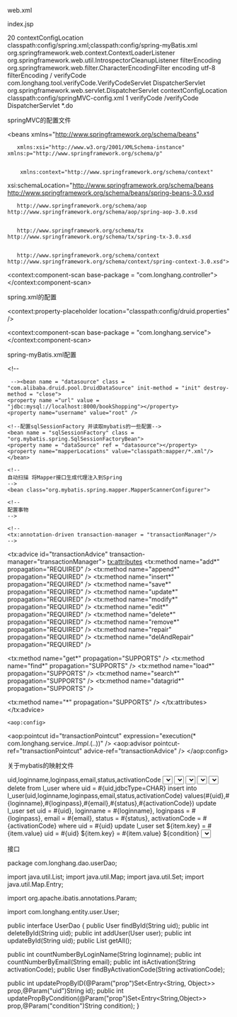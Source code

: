 web.xml

 

 <?xml version="1.0" encoding="UTF-8"?>
<web-app version="2.4" 
xmlns="http://java.sun.com/xml/ns/j2ee" 
xmlns:xsi="http://www.w3.org/2001/XMLSchema-instance" 
xsi:schemaLocation="http://java.sun.com/xml/ns/j2ee 
http://java.sun.com/xml/ns/j2ee/web-app_2_4.xsd">
  <welcome-file-list>
    <welcome-file>index.jsp</welcome-file>
  </welcome-file-list>
  
  <!--
  设置session过期的时间
  -->
  <session-config>
  <session-timeout>20</session-timeout>
  </session-config>
  
  <!--
  读取spring的配置文件
  -->
 <context-param>
  <param-name>contextConfigLocation</param-name>
  <param-value>classpath:config/spring.xml;classpath:config/spring-myBatis.xml</param-value>
  </context-param>
  
  <listener>
  <listener-class>org.springframework.web.context.ContextLoaderListener</listener-class>
  </listener>
  
   <listener>
    <listener-class>org.springframework.web.util.IntrospectorCleanupListener</listener-class>
  </listener>
  
<!--
  设置字符编码，将所有的字符编码同意设置为utf-8
  -->
  <filter>
  <filter-name>filterEncoding</filter-name>
  <filter-class>org.springframework.web.filter.CharacterEncodingFilter</filter-class>
  <init-param>
  <param-name>encoding</param-name>
  <param-value>utf-8</param-value>
  </init-param>
  </filter>
  
  <filter-mapping>
  <filter-name>filterEncoding</filter-name>
  <url-pattern>/</url-pattern>
  </filter-mapping>
  
  <!--
  生成一次性验证码的servlet
  -->
  <servlet>
  <servlet-name>verifyCode</servlet-name>
  <servlet-class>com.longhang.tool.verifyCode.VerifyCodeServlet</servlet-class>
  </servlet>
  
  <!--
  将所有*.do的请求交给springMVC的DispatcherServlet来处理
  -->
  <servlet>
  <servlet-name>DispatcherServlet</servlet-name>
  <servlet-class>org.springframework.web.servlet.DispatcherServlet</servlet-class>
  <init-param>
  <param-name>contextConfigLocation</param-name>
  <param-value>classpath:config/springMVC-config.xml</param-value>
  </init-param>
  <load-on-startup>1</load-on-startup>
  </servlet>
  
  <servlet-mapping>
  <servlet-name>verifyCode</servlet-name>
  <url-pattern>/verifyCode</url-pattern>
  </servlet-mapping>
  
  <servlet-mapping>
  <servlet-name>DispatcherServlet</servlet-name>
  <url-pattern>*.do</url-pattern>
  </servlet-mapping>
</web-app>

springMVC的配置文件

<?xml version="1.0" encoding="UTF-8"?>   


  <beans xmlns="http://www.springframework.org/schema/beans"     


       xmlns:xsi="http://www.w3.org/2001/XMLSchema-instance" xmlns:p="http://www.springframework.org/schema/p"     


        xmlns:context="http://www.springframework.org/schema/context"     


   xsi:schemaLocation="http://www.springframework.org/schema/beans http://www.springframework.org/schema/beans/spring-beans-3.0.xsd   


       http://www.springframework.org/schema/aop http://www.springframework.org/schema/aop/spring-aop-3.0.xsd   


       http://www.springframework.org/schema/tx http://www.springframework.org/schema/tx/spring-tx-3.0.xsd   


       http://www.springframework.org/schema/context http://www.springframework.org/schema/context/spring-context-3.0.xsd">   

 <!--
  配置自动扫描的包，让其扫描    com.longhang,controller下面的所有包
 -->
  
  <context:component-scan base-package = "com.longhang.controller"></context:component-scan>
  
 <!--  
  配置视图解析器
  将视图逻辑名解析为/*.jsp
 -->
  <bean class = "org.springframework.web.servlet.view.InternalResourceViewResolver">
  <property name = "prefix" value = "/"></property>
  <property name = "suffix" value = ".jsp"></property>
  </bean>
  </beans>


spring.xml的配置

<?xml version="1.0" encoding="UTF-8"?>
<beans xmlns="http://www.springframework.org/schema/beans" xmlns:xsi="http://www.w3.org/2001/XMLSchema-instance" xmlns:context="http://www.springframework.org/schema/context" xsi:schemaLocation="
http://www.springframework.org/schema/beans
http://www.springframework.org/schema/beans/spring-beans-3.0.xsd
http://www.springframework.org/schema/context
http://www.springframework.org/schema/context/spring-context-3.0.xsd
">
<context:property-placeholder location="classpath:config/druid.properties" />
<!-- 自动扫描(自动注入) -->
<context:component-scan base-package = "com.longhang.service"></context:component-scan>


</beans>



spring-myBatis.xml配置

<?xml version="1.0" encoding="UTF-8"?>
<beans xmlns="http://www.springframework.org/schema/beans" xmlns:xsi="http://www.w3.org/2001/XMLSchema-instance" xmlns:tx="http://www.springframework.org/schema/tx" xmlns:aop="http://www.springframework.org/schema/aop" xsi:schemaLocation="
http://www.springframework.org/schema/beans 
http://www.springframework.org/schema/beans/spring-beans-3.0.xsd 
http://www.springframework.org/schema/tx 
http://www.springframework.org/schema/tx/spring-tx-3.0.xsd
http://www.springframework.org/schema/aop 
http://www.springframework.org/schema/aop/spring-aop-3.0.xsd
">
    <!-- 配置数据源 --><!--
    <bean name = "datasource" class = "com.alibaba.druid.pool.DruidDataSource" init-method = "init" destroy-method = "close">
    <property name ="url" value = "${jdbc_url}"></property>
    <property name="username" value="${jdbc_userName}" />
 <property name="password" value="${jdbc_password}" />
    </bean>
    
     --><bean name = "datasource" class = "com.alibaba.druid.pool.DruidDataSource" init-method = "init" destroy-method = "close">
    <property name ="url" value = "jdbc:mysql://localhost:8000/bookShopping"></property>
    <property name="username" value="root" />
 <property name="password" value="13072399672" />
     </bean>
    
    <!--配置sqlSessionFactory 并读取mybatis的一些配置-->
    <bean name = "sqlSessionFactory" class = "org.mybatis.spring.SqlSessionFactoryBean">
    <property name = "dataSource" ref = "datasource"></property>
    <property name="mapperLocations" value="classpath:mapper/*.xml"/>
    </bean>
    
    <!--
    自动扫描 将Mapper接口生成代理注入到Spring
    -->
    <bean class="org.mybatis.spring.mapper.MapperScannerConfigurer">
<property name="basePackage" value="com.longhang.dao" />
<property name="sqlSessionFactoryBeanName" value="sqlSessionFactory" />
</bean>
    
    <!--
    配置事物
    -->
   <bean id = "transactionManager" class = "org.springframework.jdbc.datasource.DataSourceTransactionManager">
    <property name = "dataSource" ref = "datasource"></property>
    </bean>
    
    <!--
    <tx:annotation-driven transaction-manager = "transactionManager"/>
    -->
  
   <!--
    事物的具体内容
   -->
<tx:advice id="transactionAdvice" transaction-manager="transactionManager">
<tx:attributes>
<tx:method name="add*" propagation="REQUIRED" />
<tx:method name="append*" propagation="REQUIRED" />
<tx:method name="insert*" propagation="REQUIRED" />
<tx:method name="save*" propagation="REQUIRED" />
<tx:method name="update*" propagation="REQUIRED" />
<tx:method name="modify*" propagation="REQUIRED" />
<tx:method name="edit*" propagation="REQUIRED" />
<tx:method name="delete*" propagation="REQUIRED" />
<tx:method name="remove*" propagation="REQUIRED" />
<tx:method name="repair" propagation="REQUIRED" />
<tx:method name="delAndRepair" propagation="REQUIRED" />


<tx:method name="get*" propagation="SUPPORTS" />
<tx:method name="find*" propagation="SUPPORTS" />
<tx:method name="load*" propagation="SUPPORTS" />
<tx:method name="search*" propagation="SUPPORTS" />
<tx:method name="datagrid*" propagation="SUPPORTS" />


<tx:method name="*" propagation="SUPPORTS" />
</tx:attributes>
</tx:advice>

<!--
    定义一个切面,在定义的切面上加入事物
   -->
    <aop:config>
<aop:pointcut id="transactionPointcut" expression="execution(* com.longhang.service..*Impl.*(..))" />
<aop:advisor pointcut-ref="transactionPointcut" advice-ref="transactionAdvice" />
</aop:config>

</beans>


关于mybatis的映射文件

<?xml version="1.0" encoding="UTF-8" ?>
<!DOCTYPE mapper PUBLIC "-//mybatis.org//DTD Mapper 3.0//EN" "http://mybatis.org/dtd/mybatis-3-mapper.dtd" >
<mapper namespace="com.longhang.dao.userDao.UserDao" >
  <resultMap id = "baseResultMap" type = "com.longhang.entity.user.User">
  <id column = "uid" property = "uid" jdbcType = "CHAR"/>
  <result column = "loginname" property = "loginname" jdbcType = "VARCHAR"/>
  <result column = "loginpass" property = "loginpass" jdbcType = "VARCHAR"/>
  <result column = "email" property = "email" jdbcType = "VARCHAR"/>
  <result column = "status" property = "status" jdbcType = "VARCHAR"/>
  <result column = "activationCode" property = "activationCode" jdbcType = "CHAR"/>
  </resultMap>
  
  
  <sql id = "base_column_list">
  uid,loginname,loginpass,email,status,activationCode
  </sql>
 
  <!--根据id查询
   返回的类型为User
  -->
  <select id="findById" resultMap="baseResultMap" parameterType="java.lang.String" >
    select 
    <include refid="base_column_list" />
    from l_user
    where uid = #{uid,jdbcType=CHAR}
  </select>
  
  <!--
  根据activationCode查询
  返回值是User
  -->
  
  <select id = "findByActivationCode" resultMap = "baseResultMap" parameterType = "java.lang.String">
  select <include refid = "base_column_list"/>
  from l_user
  where activationCode = #{activationCode}
  </select>
  
  <!--
  根据loginname查看总条数
  -->
  <select id = "countNumberByLoginName" resultType = "int" parameterType="java.lang.String">
  select count(*) from l_user where loginname = #{loginname}
  </select>
  
  <!-- 
  根据email查看总条数
   -->
   <select id = "countNumberByEmail" resultType = "int" parameterType = "java.lang.String">
    select count(*) from l_user where email = #{email}
   </select>
   
   <!--
   
   -->
   <select id = "isActivation" resultType = "int" parameterType = "java.lang.String">
   select count(*) from l_user where activationCode = #{activationCode}
   </select>


  <delete id = "deleteById" parameterType = "java.lang.String">
  delete from l_user
  where uid = #{uid,jdbcType=CHAR}
  </delete>
  
  
<insert id = "addUser" parameterType = "com.longhang.entity.user.User">
  insert into l_user(uid,loginname,loginpass,email,status,activationCode)
  values(#{uid},#{loginname},#{loginpass},#{email},#{status},#{activationCode})
 </insert>
    <!--
  <insert id="insertSelective" parameterType="com.bky.model.Add" >
    insert into tadd
    <trim prefix="(" suffix=")" suffixOverrides="," >
      <if test="id != null" >
        id,
      </if>
      <if test="tname != null" >
        tname,
      </if>
      <if test="tpwd != null" >
        tpwd,
      </if>
    </trim>
    <trim prefix="values (" suffix=")" suffixOverrides="," >
      <if test="id != null" >
        #{id,jdbcType=VARCHAR},
      </if>
      <if test="tname != null" >
        #{tname,jdbcType=VARCHAR},
      </if>
      <if test="tpwd != null" >
        #{tpwd,jdbcType=VARCHAR},
      </if>
    </trim>
  </insert>-->
  <!--
  <update id="updateByPrimaryKeySelective" parameterType="com.bky.model.Add" >
    update tadd
    <set >
      <if test="tname != null" >
        tname = #{tname,jdbcType=VARCHAR},
      </if>
      <if test="tpwd != null" >
        tpwd = #{tpwd,jdbcType=VARCHAR},
      </if>
    </set>
    where id = #{id,jdbcType=VARCHAR}
  </update>-->


  <update id = "updateById" parameterType="com.longhang.entity.user.User">
  update l_user
  set uid = #{uid},
     loginname = #{loginname},
     loginpass = #{loginpass},
     email = #{email},
     status = #{status},
     activationCode = #{activationCode}
     where uid = #{uid}
  </update>
  
  <update id="updatePropByID"> 
update  l_user set
<foreach collection="prop" item="item" index="index" separator=",">
          ${item.key} = #{item.value}
        </foreach>
        <where>
        uid = #{uid}
        </where>
</update>

<update id="updatePropByCondition">
<![CDATA[  
update  l_user set
]]>
<foreach collection="prop" item="item" index="index" separator=",">
          ${item.key} = #{item.value}
        </foreach>
        <where>
        <if test="condition != null">
        ${condition}
        </if>
        </where>
</update>
  
  <select id="getAll" resultMap="baseResultMap">
  SELECT * FROM uid
  </select>
</mapper>


接口

package com.longhang.dao.userDao;


import java.util.List;
import java.util.Map;
import java.util.Set;
import java.util.Map.Entry;


import org.apache.ibatis.annotations.Param;


import com.longhang.entity.user.User;


public interface UserDao {
public User findById(String uid);
public int deleteById(String uid);
public int addUser(User user);
public int updateById(String uid);
public List<User> getAll();
 
public int countNumberByLoginName(String loginname);
public int countNumberByEmail(String email);
public int isActivation(String activationCode);
public User findByActivationCode(String activationCode);
 
public int updatePropByID(@Param("prop")Set<Entry<String, Object>> prop,@Param("uid")String id);
public int updatePropByCondition(@Param("prop")Set<Entry<String,Object>> prop,@Param("condition")String condition);
}
